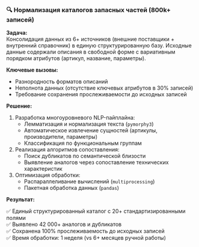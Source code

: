 ### 🔍 Нормализация каталогов запасных частей (800k+ записей)
**Задача:**  
Консолидация данных из 6+ источников (внешние поставщики + внутренний справочник) в единую структурированную базу. Исходные данные содержали описания в свободной форме с вариативным порядком атрибутов (артикул, название, параметры).

**Ключевые вызовы:**
- Разнородность форматов описаний
- Неполнота данных (отсутствие ключевых атрибутов в 30% записей)
- Требование сохранения прослеживаемости до исходных записей

**Решение:**
1. Разработка многоуровневого NLP-пайплайна:
   - Лемматизация и нормализация текста (`pymorphy3`)
   - Автоматическое извлечение сущностей (артикулы, производители, параметры)
   - Классификация по функциональным группам
2. Реализация алгоритмов сопоставления:
   - Поиск дубликатов по семантической близости
   - Выявление аналогов через сопоставление технических характеристик
3. Оптимизация обработки:
   - Распараллеливание вычислений (`multiprocessing`)
   - Пакетная обработка данных (`pandas`)

**Результат:**

✅ Единый структурированный каталог с 20+ стандартизированными полями  
✅ Выявлено 42 000+ аналогов и дубликатов  
✅ Сохранена 100% прослеживаемость до исходных записей  
✅ Время обработки: 1 неделя (vs 6+ месяцев ручной работы)
